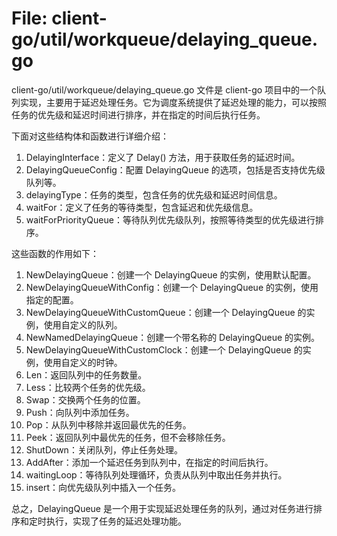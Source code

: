 # File: client-go/util/workqueue/delaying_queue.go

client-go/util/workqueue/delaying_queue.go 文件是 client-go 项目中的一个队列实现，主要用于延迟处理任务。它为调度系统提供了延迟处理的能力，可以按照任务的优先级和延迟时间进行排序，并在指定的时间后执行任务。

下面对这些结构体和函数进行详细介绍：

1. DelayingInterface：定义了 Delay() 方法，用于获取任务的延迟时间。
2. DelayingQueueConfig：配置 DelayingQueue 的选项，包括是否支持优先级队列等。
3. delayingType：任务的类型，包含任务的优先级和延迟时间信息。
4. waitFor：定义了任务的等待类型，包含延迟和优先级信息。
5. waitForPriorityQueue：等待队列优先级队列，按照等待类型的优先级进行排序。

这些函数的作用如下：

1. NewDelayingQueue：创建一个 DelayingQueue 的实例，使用默认配置。
2. NewDelayingQueueWithConfig：创建一个 DelayingQueue 的实例，使用指定的配置。
3. NewDelayingQueueWithCustomQueue：创建一个 DelayingQueue 的实例，使用自定义的队列。
4. NewNamedDelayingQueue：创建一个带名称的 DelayingQueue 的实例。
5. NewDelayingQueueWithCustomClock：创建一个 DelayingQueue 的实例，使用自定义的时钟。
6. Len：返回队列中的任务数量。
7. Less：比较两个任务的优先级。
8. Swap：交换两个任务的位置。
9. Push：向队列中添加任务。
10. Pop：从队列中移除并返回最优先的任务。
11. Peek：返回队列中最优先的任务，但不会移除任务。
12. ShutDown：关闭队列，停止任务处理。
13. AddAfter：添加一个延迟任务到队列中，在指定的时间后执行。
14. waitingLoop：等待队列处理循环，负责从队列中取出任务并执行。
15. insert：向优先级队列中插入一个任务。

总之，DelayingQueue 是一个用于实现延迟处理任务的队列，通过对任务进行排序和定时执行，实现了任务的延迟处理功能。

